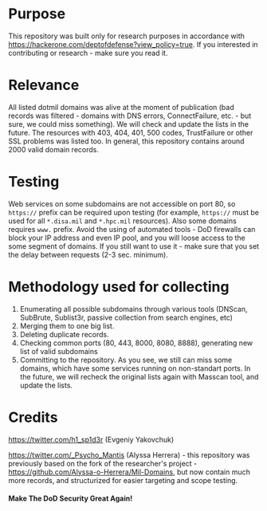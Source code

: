 # Purpose
This repository was built only for research purposes in accordance with https://hackerone.com/deptofdefense?view_policy=true.
If you interested in contributing or research - make sure you read it.

# Relevance
All listed dotmil domains was alive at the moment of publication (bad records was filtered - domains with DNS errors, ConnectFailure, etc. - but sure, we could miss something). We will check and update the lists in the future.
The resources with 403, 404, 401, 500 codes, TrustFailure or other SSL problems was listed too. In general, this repository contains around 2000 valid domain records.

# Testing
Web services on some subdomains are not accessible on port 80, so `https://` prefix can be required upon testing (for example, `https://` must be used for all `*.disa.mil` and `*.hpc.mil` resources). Also some domains requires `www.` prefix. Avoid the using of automated tools - DoD firewalls can block your IP address and even IP pool, and you will loose access to the some segment of domains. If you still want to use it - make sure that you set the delay between requests (2-3 sec. minimum).

# Methodology used for collecting
1) Enumerating all possible subdomains through various tools (DNScan, SubBrute, Sublist3r, passive collection from search engines, etc)
2) Merging them to one big list.
3) Deleting duplicate records.
4) Checking common ports (80, 443, 8000, 8080, 8888), generating new list of valid subdomains
5) Committing to the repository.
As you see, we still can miss some domains, which have some services running on non-standart ports. In the future, we will recheck the original lists again with Masscan tool, and update the lists.


# Credits
https://twitter.com/h1_sp1d3r (Evgeniy Yakovchuk)

https://twitter.com/_Psycho_Mantis (Alyssa Herrera) - this repository was previously based on the fork of the researcher's project - https://github.com/Alyssa-o-Herrera/Mil-Domains, but now contain much more records, and structurized for easier targeting and scope testing.

#### Make The DoD Security Great Again!
